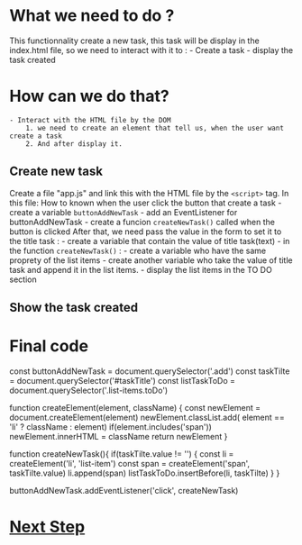 # What we need to do ?
This functionnality create a new task, this task will be display in the index.html file, so we need to interact with it to : 
    - Create a task
    - display the task created

# How can we do that?
    - Interact with the HTML file by the DOM
        1. we need to create an element that tell us, when the user want create a task 
        2. And after display it.

## Create new task
Create a file "app.js" and link this with the HTML file by the `<script>` tag.
In this file:
    How to known when the user click the button that create a task
    - create a variable `buttonAddNewTask`
    - add an EventListener for buttonAddNewTask
    - create a funcion ``createNewTask()`` called when the button is clicked
    After that, we need pass the value in the form to set it to the title task : 
    - create a variable that contain the value of title task(text)
    - in the function ``createNewTask()`` :
        - create a variable who have the same proprety of the list items
        - create another variable who take the value of title task and append it in the list items.
        - display the list items in the TO DO section

## Show the task created

# Final code

const buttonAddNewTask = document.querySelector('.add')
const taskTilte = document.querySelector('#taskTitle')
const listTaskToDo = document.querySelector('.list-items.toDo')

function createElement(element, className) {
    const newElement = document.createElement(element)
    newElement.classList.add( element == 'li' ? className : element)
    if(element.includes('span')) newElement.innerHTML = className
    return newElement
}

function createNewTask(){
    if(taskTilte.value != '') {
        const li = createElement('li', 'list-item')
        const span = createElement('span', taskTilte.value)
        li.append(span)
        listTaskToDo.insertBefore(li, taskTilte)
    }
}

buttonAddNewTask.addEventListener('click', createNewTask)

# [Next Step](deleteTask.md)